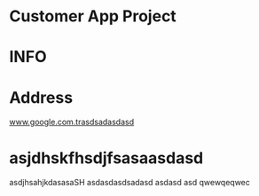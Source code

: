 # Customer App Project 



# INFO



# Address 
www.google.com.trasdsadasdasd

# asjdhskfhsdjfsasaasdasd
asdjhsahjkdasasaSH asdasdasdsadasd asdasd asd
qwewqeqwec
